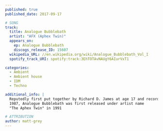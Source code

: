 ```yaml
---
published: true
published_date: 2017-09-17

# SONG
track:
  title: Analogue Bubblebath
  artist: "AFX (Aphex Twin)"
  appears_on:
    ep: Analogue Bubblebath
    discogs_release_ID: 15607
  wikipedia_URL: //en.wikipedia.org/wiki/Analogue_Bubblebath_Vol_I
  spotify_track_URI: spotify:track:3EhTOTAvNAUgY6AIurVxT1

categories:
  - Ambient
  - Ambient house
  - IDM
  - Techno

additional_info: |
  Reputedly first put together by Richard D. James at age 17 and recorded around
  1987, Analogue Bubblebath was first released under artist name
  "The Aphex Twin" in 1991

# ATTRIBUTION
author: matt-grey
---
```

